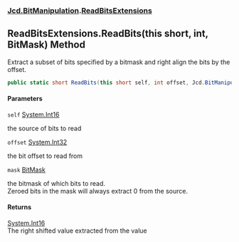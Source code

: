 ### [Jcd.BitManipulation](Jcd.BitManipulation.md 'Jcd.BitManipulation').[ReadBitsExtensions](Jcd.BitManipulation.ReadBitsExtensions.md 'Jcd.BitManipulation.ReadBitsExtensions')

## ReadBitsExtensions.ReadBits(this short, int, BitMask) Method

Extract a subset of bits specified by a bitmask and right align the bits by the offset.

```csharp
public static short ReadBits(this short self, int offset, Jcd.BitManipulation.BitMask mask);
```
#### Parameters

<a name='Jcd.BitManipulation.ReadBitsExtensions.ReadBits(thisshort,int,Jcd.BitManipulation.BitMask).self'></a>

`self` [System.Int16](https://docs.microsoft.com/en-us/dotnet/api/System.Int16 'System.Int16')

the source of bits to read

<a name='Jcd.BitManipulation.ReadBitsExtensions.ReadBits(thisshort,int,Jcd.BitManipulation.BitMask).offset'></a>

`offset` [System.Int32](https://docs.microsoft.com/en-us/dotnet/api/System.Int32 'System.Int32')

the bit offset to read from

<a name='Jcd.BitManipulation.ReadBitsExtensions.ReadBits(thisshort,int,Jcd.BitManipulation.BitMask).mask'></a>

`mask` [BitMask](Jcd.BitManipulation.BitMask.md 'Jcd.BitManipulation.BitMask')

the bitmask of which bits to read.  
            Zeroed bits in the mask will always extract 0 from the source.

#### Returns
[System.Int16](https://docs.microsoft.com/en-us/dotnet/api/System.Int16 'System.Int16')  
The right shifted value extracted from the value